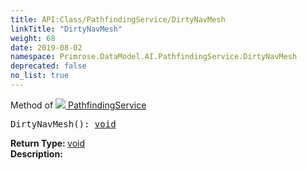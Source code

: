```yaml
---
title: API:Class/PathfindingService/DirtyNavMesh
linkTitle: "DirtyNavMesh"
weight: 68
date: 2019-08-02
namespace: Primrose.DataModel.AI.PathfindingService.DirtyNavMesh
deprecated: false
no_list: true
---
```

Method of <a href="/docs/api-reference/Class/PathfindingService"><img src="/icons/silk/arrow_out.png"/>&nbsp;PathfindingService</a>
<pre class="method-declaration">
DirtyNavMesh(): <a class="type" href="/docs/api-reference/System/void">void</a></pre>
<b>Return Type: </b>
<a class="type" href="/docs/api-reference/System/void">void</a>
<br/>
<b>Description: </b>